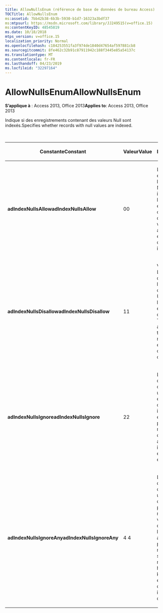 ```yaml
---
title: AllowNullsEnum (référence de base de données de bureau Access)
TOCTitle: AllowNullsEnum
ms:assetid: 7bb42b38-6b3b-5930-b1d7-16323a3bdf37
ms:mtpsurl: https://msdn.microsoft.com/library/JJ249515(v=office.15)
ms:contentKeyID: 48545819
ms.date: 10/18/2018
mtps_version: v=office.15
localization_priority: Normal
ms.openlocfilehash: c184253551fa3f974de1840d47654af597881cb8
ms.sourcegitcommit: 8fe462c32b91c87911942c188f3445e85a54137c
ms.translationtype: MT
ms.contentlocale: fr-FR
ms.lasthandoff: 04/23/2019
ms.locfileid: "32297164"
---
```

# <a name="allownullsenum"></a><span data-ttu-id="e1089-102">AllowNullsEnum</span><span class="sxs-lookup"><span data-stu-id="e1089-102">AllowNullsEnum</span></span>

<span data-ttu-id="e1089-103">**S’applique à** : Access 2013, Office 2013</span><span class="sxs-lookup"><span data-stu-id="e1089-103">**Applies to**: Access 2013, Office 2013</span></span>

<span data-ttu-id="e1089-104">Indique si des enregistrements contenant des valeurs Null sont indexés.</span><span class="sxs-lookup"><span data-stu-id="e1089-104">Specifies whether records with null values are indexed.</span></span>

<br/>

<table>
<colgroup>
<col style="width: 33%" />
<col style="width: 33%" />
<col style="width: 33%" />
</colgroup>
<thead>
<tr class="header">
<th><p><span data-ttu-id="e1089-105">Constante</span><span class="sxs-lookup"><span data-stu-id="e1089-105">Constant</span></span></p></th>
<th><p><span data-ttu-id="e1089-106">Valeur</span><span class="sxs-lookup"><span data-stu-id="e1089-106">Value</span></span></p></th>
<th><p><span data-ttu-id="e1089-107">Description</span><span class="sxs-lookup"><span data-stu-id="e1089-107">Description</span></span></p></th>
</tr>
</thead>
<tbody>
<tr class="odd">
<td><p><span data-ttu-id="e1089-108"><strong>adIndexNullsAllow</strong></span><span class="sxs-lookup"><span data-stu-id="e1089-108"><strong>adIndexNullsAllow</strong></span></span></p></td>
<td><p><span data-ttu-id="e1089-109">0</span><span class="sxs-lookup"><span data-stu-id="e1089-109">0</span></span></p></td>
<td><p><span data-ttu-id="e1089-p101">L'index autorise les entrées dans lesquelles les colonnes clés sont Null. L'entrée est insérée dans l'index lorsqu'une valeur Null est entrée dans une colonne clé.</span><span class="sxs-lookup"><span data-stu-id="e1089-p101">The index does allow entries in which the key columns are null. If a null value is entered in a key column, the entry is inserted into the index.</span></span></p></td>
</tr>
<tr class="even">
<td><p><span data-ttu-id="e1089-112"><strong>adIndexNullsDisallow</strong></span><span class="sxs-lookup"><span data-stu-id="e1089-112"><strong>adIndexNullsDisallow</strong></span></span></p></td>
<td><p><span data-ttu-id="e1089-113">1</span><span class="sxs-lookup"><span data-stu-id="e1089-113">1</span></span></p></td>
<td><p><span data-ttu-id="e1089-p102">Valeur par défaut. L'index n'autorise pas d'entrées dans lesquelles les colonnes clés ont la valeur Null. Une erreur se produit lorsqu'une valeur Null est entrée dans une colonne clé.</span><span class="sxs-lookup"><span data-stu-id="e1089-p102">Default. The index does not allow entries in which the key columns are null. If a null value is entered in a key column, an error will occur.</span></span></p></td>
</tr>
<tr class="odd">
<td><p><span data-ttu-id="e1089-117"><strong>adIndexNullsIgnore</strong></span><span class="sxs-lookup"><span data-stu-id="e1089-117"><strong>adIndexNullsIgnore</strong></span></span></p></td>
<td><p><span data-ttu-id="e1089-118">2</span><span class="sxs-lookup"><span data-stu-id="e1089-118">2</span></span></p></td>
<td><p><span data-ttu-id="e1089-p103">L'index n'insère pas d'entrée contenant des clés de valeur Null. Si une valeur Null est entrée dans une colonne clé, l'entrée est ignorée et aucune erreur ne se produit.</span><span class="sxs-lookup"><span data-stu-id="e1089-p103">The index does not insert entries containing null keys. If a null value is entered in a key column, the entry is ignored and no error occurs.</span></span></p></td>
</tr>
<tr class="even">
<td><p><span data-ttu-id="e1089-121"><strong>adIndexNullsIgnoreAny</strong></span><span class="sxs-lookup"><span data-stu-id="e1089-121"><strong>adIndexNullsIgnoreAny</strong></span></span></p></td>
<td><p><span data-ttu-id="e1089-122">4 </span><span class="sxs-lookup"><span data-stu-id="e1089-122">4</span></span></p></td>
<td><p><span data-ttu-id="e1089-p104">L'index n'insère pas d'entrée où une colonne clé contient une valeur Null. Dans le cas d'un index possédant une clé multicolonne, si une valeur Null est entrée dans une colonne, l'entrée est ignorée et aucune erreur ne se produit.</span><span class="sxs-lookup"><span data-stu-id="e1089-p104">The index does not insert entries where some key column has a null value. For an index having a multi-column key, if a null value is entered in some column, the entry is ignored and no error occurs.</span></span></p></td>
</tr>
</tbody>
</table>

